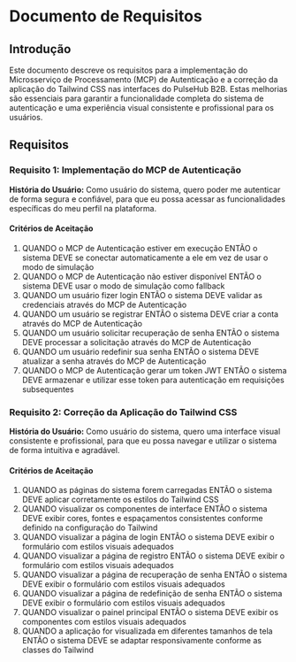 # Documento de Requisitos

## Introdução

Este documento descreve os requisitos para a implementação do Microsserviço de Processamento (MCP) de Autenticação e a correção da aplicação do Tailwind CSS nas interfaces do PulseHub B2B. Estas melhorias são essenciais para garantir a funcionalidade completa do sistema de autenticação e uma experiência visual consistente e profissional para os usuários.

## Requisitos

### Requisito 1: Implementação do MCP de Autenticação

**História do Usuário:** Como usuário do sistema, quero poder me autenticar de forma segura e confiável, para que eu possa acessar as funcionalidades específicas do meu perfil na plataforma.

#### Critérios de Aceitação
1. QUANDO o MCP de Autenticação estiver em execução ENTÃO o sistema DEVE se conectar automaticamente a ele em vez de usar o modo de simulação
2. QUANDO o MCP de Autenticação não estiver disponível ENTÃO o sistema DEVE usar o modo de simulação como fallback
3. QUANDO um usuário fizer login ENTÃO o sistema DEVE validar as credenciais através do MCP de Autenticação
4. QUANDO um usuário se registrar ENTÃO o sistema DEVE criar a conta através do MCP de Autenticação
5. QUANDO um usuário solicitar recuperação de senha ENTÃO o sistema DEVE processar a solicitação através do MCP de Autenticação
6. QUANDO um usuário redefinir sua senha ENTÃO o sistema DEVE atualizar a senha através do MCP de Autenticação
7. QUANDO o MCP de Autenticação gerar um token JWT ENTÃO o sistema DEVE armazenar e utilizar esse token para autenticação em requisições subsequentes

### Requisito 2: Correção da Aplicação do Tailwind CSS

**História do Usuário:** Como usuário do sistema, quero uma interface visual consistente e profissional, para que eu possa navegar e utilizar o sistema de forma intuitiva e agradável.

#### Critérios de Aceitação
1. QUANDO as páginas do sistema forem carregadas ENTÃO o sistema DEVE aplicar corretamente os estilos do Tailwind CSS
2. QUANDO visualizar os componentes de interface ENTÃO o sistema DEVE exibir cores, fontes e espaçamentos consistentes conforme definido na configuração do Tailwind
3. QUANDO visualizar a página de login ENTÃO o sistema DEVE exibir o formulário com estilos visuais adequados
4. QUANDO visualizar a página de registro ENTÃO o sistema DEVE exibir o formulário com estilos visuais adequados
5. QUANDO visualizar a página de recuperação de senha ENTÃO o sistema DEVE exibir o formulário com estilos visuais adequados
6. QUANDO visualizar a página de redefinição de senha ENTÃO o sistema DEVE exibir o formulário com estilos visuais adequados
7. QUANDO visualizar o painel principal ENTÃO o sistema DEVE exibir os componentes com estilos visuais adequados
8. QUANDO a aplicação for visualizada em diferentes tamanhos de tela ENTÃO o sistema DEVE se adaptar responsivamente conforme as classes do Tailwind
